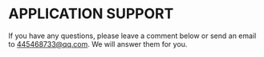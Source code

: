# APPLICATION SUPPORT
If you have any questions, please leave a comment below or send an email to 445468733@qq.com. We will answer them for you.
